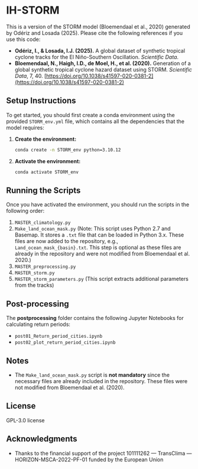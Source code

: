 
# IH-STORM

This is a version of the STORM model (Bloemendaal et al., 2020) generated by Odériz and Losada (2025). Please cite the following references if you use this code:

- **Odériz, I., & Losada, I.J. (2025).** A global dataset of synthetic tropical cyclone tracks for the El Niño-Southern Oscillation. *Scientific Data*.
- **Bloemendaal, N., Haigh, I.D., de Moel, H., et al. (2020).** Generation of a global synthetic tropical cyclone hazard dataset using STORM. *Scientific Data*, 7, 40. [https://doi.org/10.1038/s41597-020-0381-2](https://doi.org/10.1038/s41597-020-0381-2)

## Setup Instructions

To get started, you should first create a conda environment using the provided `STORM_env.yml` file, which contains all the dependencies that the model requires:

1. **Create the environment:**
   ```bash
   conda create -n STORM_env python=3.10.12
   ```

2. **Activate the environment:**
   ```bash
   conda activate STORM_env
   ```

## Running the Scripts

Once you have activated the environment, you should run the scripts in the following order:

1. `MASTER_climatology.py`
2. `Make_land_ocean_mask.py` (Note: This script uses Python 2.7 and Basemap. It stores a `.txt` file that can be loaded in Python 3.x. These files are now added to the repository, e.g., `Land_ocean_mask_{basin}.txt`. This step is optional as these files are already in the repository and were not modified from Bloemendaal et al. 2020.)
3. `MASTER_preprocessing.py`
4. `MASTER_storm.py`
5. `MASTER_storm_parameters.py` (This script extracts additional parameters from the tracks)

## Post-processing

The **postprocessing** folder contains the following Jupyter Notebooks for calculating return periods:

- `post01_Return_period_cities.ipynb`
- `post02_plot_return_period_cities.ipynb`

## Notes

- The `Make_land_ocean_mask.py` script is **not mandatory** since the necessary files are already included in the repository. These files were not modified from Bloemendaal et al. (2020).
  
## License

GPL-3.0 license

## Acknowledgments

- Thanks to the financial support of the project 101111262 — TransClima — HORIZON-MSCA-2022-PF-01 funded by the European Union
